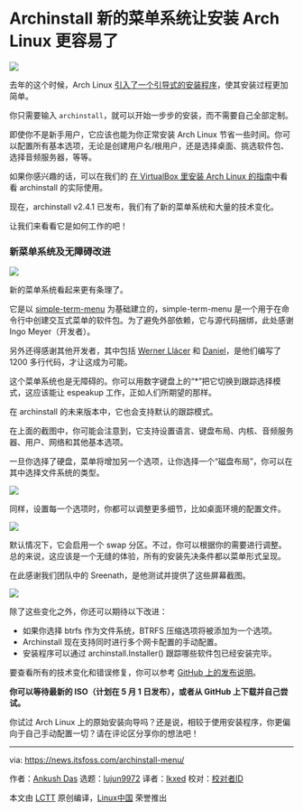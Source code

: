 [#]: subject: "Archinstall’s New Menu System Makes it Even Easier to Install Arch Linux"
[#]: via: "https://news.itsfoss.com/archinstall-menu/"
[#]: author: "Ankush Das https://news.itsfoss.com/author/ankush/"
[#]: collector: "lujun9972"
[#]: translator: "lkxed"
[#]: reviewer: " "
[#]: publisher: " "
[#]: url: " "

Archinstall 新的菜单系统让安装 Arch Linux 更容易了
======

![][1]

去年的这个时候，Arch Linux [引入了一个引导式的安装程序][2]，使其安装过程更加简单。

你只需要输入 `archinstall`，就可以开始一步步的安装，而不需要自己全部定制。

即使你不是新手用户，它应该也能为你正常安装 Arch Linux 节省一些时间。你可以配置所有基本选项，无论是创建用户名/根用户，还是选择桌面、挑选软件包、选择音频服务器，等等。

如果你感兴趣的话，可以在我们的 [在 VirtualBox 里安装 Arch Linux 的指南][3]中看看 archinstall 的实际使用。

现在，archinstall v2.4.1 已发布，我们有了新的菜单系统和大量的技术变化。

让我们来看看它是如何工作的吧！

### 新菜单系统及无障碍改进

![][4]

新的菜单系统看起来更有条理了。

它是以 [simple-term-menu][5] 为基础建立的，simple-term-menu 是一个用于在命令行中创建交互式菜单的软件包。为了避免外部依赖，它与源代码捆绑，此处感谢 Ingo Meyer（开发者）。

另外还得感谢其他开发者，其中包括 [Werner Llácer][6] 和 [Daniel][7]，是他们编写了 1200 多行代码，才让这成为可能。

这个菜单系统也是无障碍的。你可以用数字键盘上的“*”把它切换到跟踪选择模式，这应该能让 espeakup 工作，正如人们所期望的那样。

在 archinstall 的未来版本中，它也会支持默认的跟踪模式。

在上面的截图中，你可能会注意到，它支持设置语言、键盘布局、内核、音频服务器、用户、网络和其他基本选项。

一旦你选择了硬盘，菜单将增加另一个选项，让你选择一个“磁盘布局”，你可以在其中选择文件系统的类型。

![][8]

同样，设置每一个选项时，你都可以调整更多细节，比如桌面环境的配置文件。

![][9]

默认情况下，它会启用一个 swap 分区。不过，你可以根据你的需要进行调整。总的来说，这应该是一个无缝的体验，所有的安装先决条件都以菜单形式呈现。

在此感谢我们团队中的 Sreenath，是他测试并提供了这些屏幕截图。

![][10]

除了这些变化之外，你还可以期待以下改进：

  * 如果你选择 btrfs 作为文件系统，BTRFS 压缩选项将被添加为一个选项。
  * Archinstall 现在支持同时进行多个网卡配置的手动配置。
  * 安装程序可以通过 archinstall.Installer() 跟踪哪些软件包已经安装完毕。

要查看所有的技术变化和错误修复，你可以参考 [GitHub 上的发布说明][11]。

**你可以等待最新的 ISO（计划在 5 月 1 日发布），或者从 GitHub 上下载并自己尝试。**

你试过 Arch Linux 上的原始安装向导吗？还是说，相较于使用安装程序，你更偏向于自己手动配置一切？请在评论区分享你的想法吧！

--------------------------------------------------------------------------------

via: https://news.itsfoss.com/archinstall-menu/

作者：[Ankush Das][a]
选题：[lujun9972][b]
译者：[lkxed](https://github.com/lkxed)
校对：[校对者ID](https://github.com/校对者ID)

本文由 [LCTT](https://github.com/LCTT/TranslateProject) 原创编译，[Linux中国](https://linux.cn/) 荣誉推出

[a]: https://news.itsfoss.com/author/ankush/
[b]: https://github.com/lujun9972
[1]: https://news.itsfoss.com/wp-content/uploads/2022/04/archinstall-new-menusystem-makes-easier-to-install.png
[2]: https://news.itsfoss.com/arch-linux-easy-install/
[3]: https://itsfoss.com/install-arch-linux-virtualbox/
[4]: https://news.itsfoss.com/wp-content/uploads/2022/04/archinstall-new-menu.png
[5]: https://github.com/IngoMeyer441/simple-term-menu
[6]: https://github.com/wllacer
[7]: https://github.com/svartkanin
[8]: https://news.itsfoss.com/wp-content/uploads/2022/04/archinstall-filesystem.jpg
[9]: https://news.itsfoss.com/wp-content/uploads/2022/04/archinstall-profiles-1024x226.jpg
[10]: https://news.itsfoss.com/wp-content/uploads/2022/04/archinstall-config.png
[11]: https://github.com/archlinux/archinstall/releases/tag/v2.4.1
